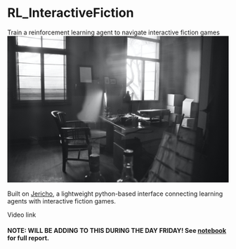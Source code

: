 # RL_InteractiveFiction
Train a reinforcement learning agent to navigate interactive fiction games<br>
<img src="images/michelle-ding-QAOtKq8ehcw-unsplash.jpg" width="850">

Built on [Jericho](https://github.com/microsoft/jericho), a lightweight python-based interface connecting learning agents with interactive fiction games.

Video link


#### NOTE: WILL BE ADDING TO THIS DURING THE DAY FRIDAY! See [notebook](https://github.com/bingwang32/RL_InteractiveFiction/blob/master/Navigating_Interactive_Fiction_with_Reinforcement_Learning.ipynb) for full report.
